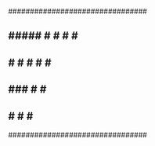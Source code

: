 ################################
##    #####  #   #   #    #   ##
##    #       # #     #  #    ##
##    ###      #       #      ##
##    #        #       #      ##
################################
